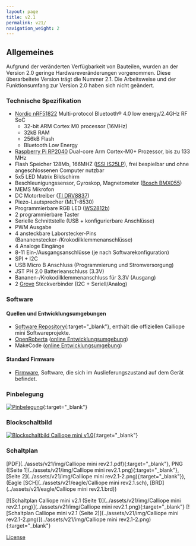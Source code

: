```yaml
---
layout: page
title: v2.1
permalink: v21/
navigation_weight: 2
---
```


## Allgemeines

Aufgrund der veränderten Verfügbarkeit von Bauteilen, wurden an der Version 2.0 geringe Hardwareveränderungen vorgenommen. Diese überarbeitete Version trägt die Nummer 2.1.
Die Arbeitsweise und der Funktionsumfang zur Version 2.0 haben sich nicht geändert.

### Technische Spezifikation  
  
* [Nordic nRF51822](https://www.nordicsemi.com/eng/Products/Bluetooth-low-energy/nRF51822) Multi-protocol Bluetooth® 4.0 low energy/2.4GHz RF SoC
    + 32-bit ARM Cortex M0 processor (16MHz)
    + 32kB RAM
    + 256kB Flash
    + Bluetooth Low Energy 
* [Raspberry Pi RP2040](https://www.raspberrypi.com/products/rp2040/) Dual-core Arm Cortex-M0+ Prozessor, bis zu 133 MHz
* Flash Speicher 128Mb, 166MHZ ([ISSI IS25LP](http://www.issi.com/WW/pdf/25LP-WP128F.pdf)), frei bespielbar und ohne angeschlossenen Computer nutzbar
* 5x5 LED Matrix Bildschirm  
* Beschleunigungssensor, Gyroskop, Magnetometer ([Bosch BMX055](https://www.bosch-sensortec.com/bst/products/all_products/bmx055))
* MEMS Mikrofon
* DC Motortreiber ([TI DRV8837](http://www.ti.com/product/DRV8837))
* Piezo-Lautsprecher (MLT-8530)
* Programmierbare RGB LED ([WS2812b](https://cdn-shop.adafruit.com/datasheets/WS2812B.pdf))
* 2 programmierbare Taster
* Serielle Schnittstelle (USB + konfigurierbare Anschlüsse)
* PWM Ausgabe
* 4 ansteckbare Laborstecker-Pins (Bananenstecker-/Krokodilklemmenanschlüsse)
* 4 Analoge Eingänge
* 8-11 Ein-/Ausgangsanschlüsse (je nach Softwarekonfiguration)
* SPI + I2C
* USB Micro B Anschluss (Programmierung und Stromversorgung)
* JST PH 2.0 Batterieanschluss (3.3V)
* Bananen-/Krokodilklemmenanschluss für 3.3V (Ausgang)
* 2 [Grove](http://wiki.seeed.cc/Grove_System/) Steckverbinder (I2C + Seriell/Analog)

### Software

#### Quellen und Entwicklungsumgebungen

- [Software Repository](https://github.com/calliope-mini){:target="_blank"}, enthält die offiziellen Calliope mini Softwareprojekte.
- [OpenRoberta](https://github.com/OpenRoberta) ([online Entwicklungsumgebung](https://lab.open-roberta.org/))
- MakeCode ([online Entwicklungsumgebung](https://makecode.calliope.cc))

#### Standard Firmware

* [Firmware](https://github.com/calliope-mini/calliope-demo/releases/tag/3.1.0), Software, die sich im Auslieferungszustand auf
dem Gerät befindet.

### Pinbelegung

[![Pinbelegung](../assets/v21/img/Calliope_mini_2.1_pinout_fin.jpg)](../assets/v21/img/Calliope_mini_2.1_pinout_fin.jpg){:target="_blank"}

### Blockschaltbild

[![Blockschaltbild Calliope mini v1.0](../assets/v21/img/Calliope-mini-Blockschaltbild-01.png)](../assets/v21/img/Calliope-mini-Blockschaltbild-01.png){:target="_blank"}

### Schaltplan

[PDF](../assets/v21/img/Calliope mini rev2.1.pdf){:target="_blank"}, 
PNG ([Seite 1](../assets/v21/img/Calliope mini rev2.1.png){:target="_blank"}, [Seite 2](../assets/v21/img/Calliope mini rev2.1-2.png){:target="_blank"}),
(Eagle [SCH](../assets/v21/eagle/Calliope mini rev2.1.sch), [BRD](../assets/v21/eagle/Calliope mini rev2.1.brd))

[![Schaltplan Calliope mini v2.1 (Seite 1)](../assets/v21/img/Calliope mini rev2.1.png)](../assets/v21/img/Calliope mini rev2.1.png){:target="_blank"}
[![Schaltplan Calliope mini v2.1 (Seite 2)](../assets/v21/img/Calliope mini rev2.1-2.png)](../assets/v21/img/Calliope mini rev2.1-2.png){:target="_blank"}



[License](../assets/img/calliope_license.png)
